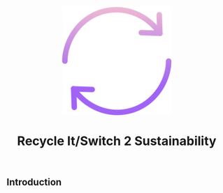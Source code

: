 <div align="center">

<img src ="https://github.com/RitamSamant/Recycle-It/blob/main/src/recycle.png" width=250 height=250>

# Recycle It/Switch 2 Sustainability

</div>
</br>

## Introduction

